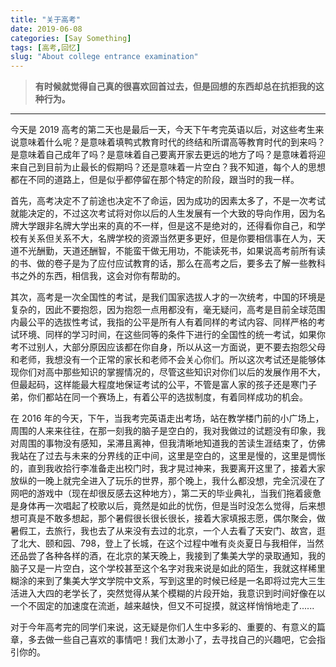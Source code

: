 ```yaml
---
title: "关于高考"
date: 2019-06-08
categories: [Say Something]
tags: [高考,回忆]
slug: "About college entrance examination"
---
```


> **有时候就觉得自己真的很喜欢回首过去，但是回想的东西却总在抗拒我的这种行为。**

---

今天是 2019 高考的第二天也是最后一天，今天下午考完英语以后，对这些考生来说意味着什么呢？是意味着填鸭式教育时代的终结和所谓高等教育时代的到来吗？是意味着自己成年了吗？是意味着自己要离开家去更远的地方了吗？是意味着将迎来自己到目前为止最长的假期吗？还是意味着一片空白？我不知道，每个人的思想都在不同的道路上，但是似乎都停留在那个特定的阶段，跟当时的我一样。

首先，高考决定不了前途也决定不了命运，因为成功的因素太多了，不是一次考试就能决定的，不过这次考试将对你以后的人生发展有一个大致的导向作用，因为名牌大学跟非名牌大学出来的真的不一样，但是这不是绝对的，还得看你自己，和学校有关系但关系不大，名牌学校的资源当然更多更好，但是你要相信事在人为，天道不光酬勤，天道还酬智，不能蛮干做无用功，不能读死书，如果说高考前所有读的书、做的卷子是为了应付应试教育的话，那么在高考之后，要多去了解一些教科书之外的东西，相信我，这会对你有帮助的。

其次，高考是一次全国性的考试，是我们国家选拔人才的一次统考，中国的环境是复杂的，因此不要抱怨，因为抱怨一点用都没有，毫无疑问，高考是目前全球范围内最公平的选拔性考试，我指的公平是所有人有着同样的考试内容、同样严格的考试环境、同样的学习时间，在这些同等的条件下进行的全国性的统一考试，如果你考不过别人，大部分原因应该都在你自身，所以从这一方面说，更不要去抱怨父母和老师，我想没有一个正常的家长和老师不会关心你们。所以这次考试还是能够体现你们对高中那些知识的掌握情况的，尽管这些知识对你们以后的发展作用不大，但最起码，这样能最大程度地保证考试的公平，不管是富人家的孩子还是寒门子弟，你们都站在同一个赛场上，有着公平的选拔制度，有着同样成功的机会。

在 2016 年的今天，下午，当我考完英语走出考场，站在教学楼门前的小广场上，周围的人来来往往，在那一刻我的脑子是空白的，我对我做过的试题没有印象，我对周围的事物没有感知，呆滞且离神，但我清晰地知道我的苦读生涯结束了，仿佛我站在了过去与未来的分界线的正中间，这里是空白的，这里是慢的，这里是惆怅的，直到我收拾行李准备走出校门时，我才晃过神来，我要离开这里了，接着大家放纵的一晚上就完全进入了玩乐的世界，那个晚上，我什么都没想，完全沉浸在了网吧的游戏中（现在却很反感去这种地方），第二天的毕业典礼，当我们拖着疲惫是身体再一次唱起了校歌以后，竟然是如此的忧伤，但是当时没怎么觉得，后来想想可真是不敢多想起，那个暑假很长很长很长，接着大家填报志愿，偶尔聚会，做暑假工，去旅行，我也去了从来没有去过的北京，一个人去看了天安门、故宫，逛了北大、颐和园、798，登上了长城，在这个过程中唯有炎炎夏日与我相伴，当然还品尝了各种各样的酒，在北京的某天晚上，我接到了集美大学的录取通知，我的脑子又是一片空白，这个学校甚至这个名字对我来说是如此的陌生，我就这样稀里糊涂的来到了集美大学文学院中文系，写到这里的时候已经是一名即将过完大三生活进入大四的老学长了，突然觉得从某个模糊的片段开始，我意识到时间好像在以一个不固定的加速度在流逝，越来越快，但又不可捉摸，就这样悄悄地走了......

对于今年高考完的同学们来说，这无疑是你们人生中多彩的、重要的、有意义的篇章，多去做一些自己喜欢的事情吧！我们太渺小了，去寻找自己的兴趣吧，它会指引你的。

 